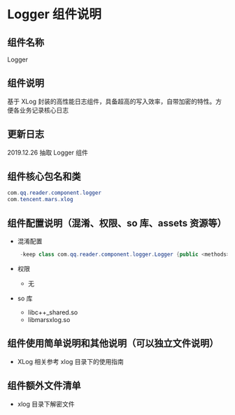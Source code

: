 # Logger 组件说明

## 组件名称

Logger

## 组件说明

基于 XLog 封装的高性能日志组件，具备超高的写入效率，自带加密的特性。方便各业务记录核心日志

## 更新日志

2019.12.26 抽取 Logger 组件

## 组件核心包名和类

```java
com.qq.reader.component.logger
com.tencent.mars.xlog
```

## 组件配置说明（混淆、权限、so 库、assets 资源等）

* 混淆配置

```java
    -keep class com.qq.reader.component.logger.Logger {public <methods>;}
```

* 权限

    * 无
    
* so 库
    * libc++_shared.so
    * libmarsxlog.so

## 组件使用简单说明和其他说明（可以独立文件说明）

* XLog 相关参考 xlog 目录下的使用指南

## 组件额外文件清单
* xlog 目录下解密文件
